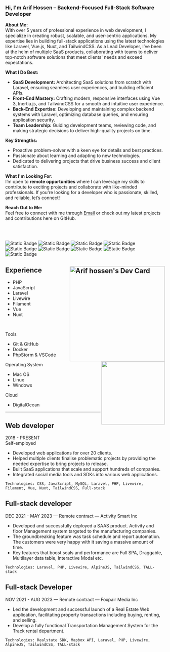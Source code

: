 ### Hi, I'm Arif Hossen – Backend-Focused Full-Stack Software Developer

**About Me:**  
With over 5 years of professional experience in web development, I specialize in creating robust, scalable, and user-centric applications. My expertise lies in building full-stack applications using the latest technologies like Laravel, Vue.js, Nuxt, and TailwindCSS. As a Lead Developer, I’ve been at the helm of multiple SaaS products, collaborating with teams to deliver top-notch software solutions that meet clients' needs and exceed expectations.

**What I Do Best:**  
- **SaaS Development:** Architecting SaaS solutions from scratch with Laravel, ensuring seamless user experiences, and building efficient APIs.
- **Front-End Mastery:** Crafting modern, responsive interfaces using Vue 3, Inertia.js, and TailwindCSS for a smooth and intuitive user experience.
- **Back-End Expertise:** Developing and maintaining complex backend systems with Laravel, optimizing database queries, and ensuring application security.
- **Team Leadership:** Guiding development teams, reviewing code, and making strategic decisions to deliver high-quality projects on time.

**Key Strengths:**  
- Proactive problem-solver with a keen eye for details and best practices.
- Passionate about learning and adapting to new technologies.
- Dedicated to delivering projects that drive business success and client satisfaction.

**What I'm Looking For:**  
I’m open to **remote opportunities** where I can leverage my skills to contribute to exciting projects and collaborate with like-minded professionals. If you're looking for a developer who is passionate, skilled, and reliable, let’s connect!

**Reach Out to Me:**  
Feel free to connect with me through [Email](mailto:arifhossen.dev@gmail.com) or check out my latest projects and contributions here on GitHub.

<!-- # Hi there!

I am a backend-focused full-stack software developer with a strong knowledge of building robust and scalable web applications. My expertise lies in Laravel, PHP, Vue.js, Laravel Livewire, FilamentPHP, and the TALL stack. I am well-versed in working with MySQL and SQLite databases and have a proven track record of delivering successful SaaS applications and numerous other projects.

I am dedicated to maintaining SOLID principles in all my projects, ensuring high-quality and maintainable code. With a keen eye for detail and a commitment to excellence, I strive to deliver the best solutions that meet my clients' needs.

**What I Offer**

- **Expertise in Modern Technologies**: Proficient in Laravel, PHP, Vue.js, Laravel Livewire, FilamentPHP, and the TALL stack.
- **Database Management**: Skilled in MySQL and SQLite for efficient data handling and storage solutions.
- **Proven Success**: Demonstrated ability to deliver successful SaaS applications and various web projects.
- **Quality and Maintainability**: Adherence to SOLID principles to ensure clean, maintainable, and scalable code.
- **Client-Centric Approach**: Dedicated to understanding and meeting client requirements to deliver tailored solutions.

**What I'm Looking For**

I am currently seeking a team role where I can leverage my skills and experience to contribute to the success of the organization. I am eager to collaborate with a dynamic team to create impactful web applications that drive business success.

Let's connect and discuss how I can help bring your project to life!
-->

<br/>
<br/>

![Static Badge](https://img.shields.io/badge/Full--stack-white) ![Static Badge](https://img.shields.io/badge/TALL_stack-white) ![Static Badge](https://img.shields.io/badge/Filament-white) ![Static Badge](https://img.shields.io/badge/PHP-white) ![Static Badge](https://img.shields.io/badge/Laravel-white) ![Static Badge](https://img.shields.io/badge/JavaScript-white) ![Static Badge](https://img.shields.io/badge/Vue-white) ![Static Badge](https://img.shields.io/badge/Nuxt-white) ![Static Badge](https://img.shields.io/badge/Tailwind_CSS-white)


<a href="https://app.daily.dev/arifhossendev"><img align="right" src="https://api.daily.dev/devcards/v2/p2FgjQxxUstNyVgLZKREJ.png?r=yma" width="300" alt="Arif hossen's Dev Card"/></a>
Experience
---
<img height=200 align="right" src="https://github-readme-stats.vercel.app/api/top-langs?username=arifhossen-dev&layout=compact&langs_count=8&card_width=320" />

- PHP
- JavaScript
- Laravel
- Livewire
- Filament
- Vue
- Nuxt
<br/>

Tools
- Git & GitHub
- Docker
- PhpStorm & VSCode

Operating System
  - Mac OS
  - Linux
  - Windows

Cloud
- DigitalOcean

---

## Web developer
2018 - PRESENT  
Self-employed  
- Developed web applications for over 20 clients.
- Helped multiple clients finalise problematic projects by providing the needed expertise to bring projects to release.
- Built SaaS applications that scale and support hundreds of companies.
- Integrated social media tools and SDKs into various web applications.

```Technologies: CSS, JavaScript, MySQL, Laravel, PHP, Livewire, Filament, Vue, Nuxt, TailwindCSS, Full-stack```

## Full-stack developer
DEC 2021 - MAY 2023 — Remote contract — Activity Smart Inc

- Developed and successfully deployed a SAAS product. Activity and floor Management system targeted to the manufacturing companies.
- The groundbreaking feature was task schedule and report automation. The customers were very happy with it saving a massive amount of time.
- Key features that boost seals and performance are Full SPA, Draggable, Multilayer data table, Interactive Modal etc.

```Technologies: Laravel, PHP, Livewire, AlpineJS, TailwindCSS, TALL-stack```

## Full-stack Developer
NOV 2021 - AUG 2023  — Remote contract — Foxpair Media Inc

- Led the development and successful launch of a Real Estate Web application, facilitating property transactions including buying, renting, and selling.
- Develop a fully functional Transportation Management System for the Track rental department.

```Technologies: Realstate SDK, Mapbox API, Laravel, PHP, Livewire, AlpineJS, TailwindCSS, TALL-stack```

<!--
---
[![Facebook Badge](https://img.shields.io/badge/linkedin-1877F2?style=for-the-badge&logo=linkedin&logoColor=white)](https://www.linkedin.com/in/arifhossen-dev/)  [![Mail Badge](https://img.shields.io/badge/Gmail-D14836?style=for-the-badge&logo=gmail&logoColor=white)](mailto:ahak.bsl@gmail.com)
-->
